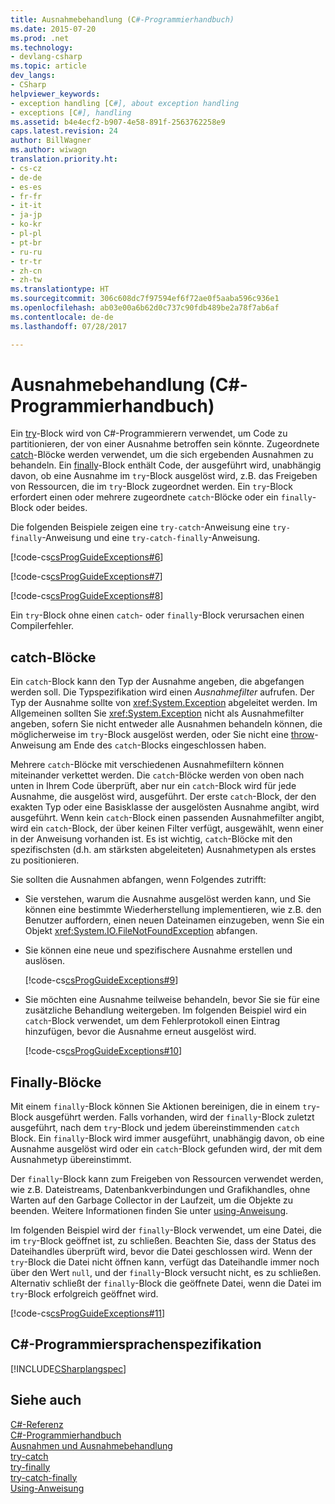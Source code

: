 ```yaml
---
title: Ausnahmebehandlung (C#-Programmierhandbuch)
ms.date: 2015-07-20
ms.prod: .net
ms.technology:
- devlang-csharp
ms.topic: article
dev_langs:
- CSharp
helpviewer_keywords:
- exception handling [C#], about exception handling
- exceptions [C#], handling
ms.assetid: b4e4ecf2-b907-4e58-891f-2563762258e9
caps.latest.revision: 24
author: BillWagner
ms.author: wiwagn
translation.priority.ht:
- cs-cz
- de-de
- es-es
- fr-fr
- it-it
- ja-jp
- ko-kr
- pl-pl
- pt-br
- ru-ru
- tr-tr
- zh-cn
- zh-tw
ms.translationtype: HT
ms.sourcegitcommit: 306c608dc7f97594ef6f72ae0f5aaba596c936e1
ms.openlocfilehash: ab03e00a6b62d0c737c90fdb489be2a78f7ab6af
ms.contentlocale: de-de
ms.lasthandoff: 07/28/2017

---
```

# <a name="exception-handling-c-programming-guide"></a>Ausnahmebehandlung (C#-Programmierhandbuch)
Ein [try](../../../csharp/language-reference/keywords/try-catch.md)-Block wird von C#-Programmierern verwendet, um Code zu partitionieren, der von einer Ausnahme betroffen sein könnte. Zugeordnete [catch](../../../csharp/language-reference/keywords/try-catch.md)-Blöcke werden verwendet, um die sich ergebenden Ausnahmen zu behandeln. Ein [finally](../../../csharp/language-reference/keywords/try-finally.md)-Block enthält Code, der ausgeführt wird, unabhängig davon, ob eine Ausnahme im `try`-Block ausgelöst wird, z.B. das Freigeben von Ressourcen, die im `try`-Block zugeordnet werden. Ein `try`-Block erfordert einen oder mehrere zugeordnete `catch`-Blöcke oder ein `finally`-Block oder beides.  
  
 Die folgenden Beispiele zeigen eine `try-catch`-Anweisung eine `try-finally`-Anweisung und eine `try-catch-finally`-Anweisung.  
  
 [!code-cs[csProgGuideExceptions#6](../../../csharp/programming-guide/exceptions/codesnippet/CSharp/exception-handling_1.cs)]  
  
 [!code-cs[csProgGuideExceptions#7](../../../csharp/programming-guide/exceptions/codesnippet/CSharp/exception-handling_2.cs)]  
  
 [!code-cs[csProgGuideExceptions#8](../../../csharp/programming-guide/exceptions/codesnippet/CSharp/exception-handling_3.cs)]  
  
 Ein `try`-Block ohne einen `catch`- oder `finally`-Block verursachen einen Compilerfehler.  
  
## <a name="catch-blocks"></a>catch-Blöcke  
 Ein `catch`-Block kann den Typ der Ausnahme angeben, die abgefangen werden soll. Die Typspezifikation wird einen *Ausnahmefilter* aufrufen. Der Typ der Ausnahme sollte von <xref:System.Exception> abgeleitet werden. Im Allgemeinen sollten Sie <xref:System.Exception> nicht als Ausnahmefilter angeben, sofern Sie nicht entweder alle Ausnahmen behandeln können, die möglicherweise im `try`-Block ausgelöst werden, oder Sie nicht eine [throw](../../../csharp/language-reference/keywords/throw.md)-Anweisung am Ende des `catch`-Blocks eingeschlossen haben.  
  
 Mehrere `catch`-Blöcke mit verschiedenen Ausnahmefiltern können miteinander verkettet werden. Die `catch`-Blöcke werden von oben nach unten in Ihrem Code überprüft, aber nur ein `catch`-Block wird für jede Ausnahme, die ausgelöst wird, ausgeführt. Der erste `catch`-Block, der den exakten Typ oder eine Basisklasse der ausgelösten Ausnahme angibt, wird ausgeführt. Wenn kein `catch`-Block einen passenden Ausnahmefilter angibt, wird ein `catch`-Block, der über keinen Filter verfügt, ausgewählt, wenn einer in der Anweisung vorhanden ist. Es ist wichtig, `catch`-Blöcke mit den spezifischsten (d.h. am stärksten abgeleiteten) Ausnahmetypen als erstes zu positionieren.  
  
 Sie sollten die Ausnahmen abfangen, wenn Folgendes zutrifft:  
  
-   Sie verstehen, warum die Ausnahme ausgelöst werden kann, und Sie können eine bestimmte Wiederherstellung implementieren, wie z.B. den Benutzer auffordern, einen neuen Dateinamen einzugeben, wenn Sie ein Objekt <xref:System.IO.FileNotFoundException> abfangen.  
  
-   Sie können eine neue und spezifischere Ausnahme erstellen und auslösen.  
  
     [!code-cs[csProgGuideExceptions#9](../../../csharp/programming-guide/exceptions/codesnippet/CSharp/exception-handling_4.cs)]  
  
-   Sie möchten eine Ausnahme teilweise behandeln, bevor Sie sie für eine zusätzliche Behandlung weitergeben. Im folgenden Beispiel wird ein `catch`-Block verwendet, um dem Fehlerprotokoll einen Eintrag hinzufügen, bevor die Ausnahme erneut ausgelöst wird.  
  
     [!code-cs[csProgGuideExceptions#10](../../../csharp/programming-guide/exceptions/codesnippet/CSharp/exception-handling_5.cs)]  
  
## <a name="finally-blocks"></a>Finally-Blöcke  
 Mit einem `finally`-Block können Sie Aktionen bereinigen, die in einem `try`-Block ausgeführt werden. Falls vorhanden, wird der `finally`-Block zuletzt ausgeführt, nach dem `try`-Block und jedem übereinstimmenden `catch` Block. Ein `finally`-Block wird immer ausgeführt, unabhängig davon, ob eine Ausnahme ausgelöst wird oder ein `catch`-Block gefunden wird, der mit dem Ausnahmetyp übereinstimmt.  
  
 Der `finally`-Block kann zum Freigeben von Ressourcen verwendet werden, wie z.B. Dateistreams, Datenbankverbindungen und Grafikhandles, ohne Warten auf den Garbage Collector in der Laufzeit, um die Objekte zu beenden. Weitere Informationen finden Sie unter [using-Anweisung](../../../csharp/language-reference/keywords/using-statement.md).  
  
 Im folgenden Beispiel wird der `finally`-Block verwendet, um eine Datei, die im `try`-Block geöffnet ist, zu schließen. Beachten Sie, dass der Status des Dateihandles überprüft wird, bevor die Datei geschlossen wird. Wenn der `try`-Block die Datei nicht öffnen kann, verfügt das Dateihandle immer noch über den Wert `null`, und der `finally`-Block versucht nicht, es zu schließen. Alternativ schließt der `finally`-Block die geöffnete Datei, wenn die Datei im `try`-Block erfolgreich geöffnet wird.  
  
 [!code-cs[csProgGuideExceptions#11](../../../csharp/programming-guide/exceptions/codesnippet/CSharp/exception-handling_6.cs)]  
  
## <a name="c-language-specification"></a>C#-Programmiersprachenspezifikation  
 [!INCLUDE[CSharplangspec](~/includes/csharplangspec-md.md)]  
  
## <a name="see-also"></a>Siehe auch  
 [C#-Referenz](../../../csharp/language-reference/index.md)   
 [C#-Programmierhandbuch](../../../csharp/programming-guide/index.md)   
 [Ausnahmen und Ausnahmebehandlung](../../../csharp/programming-guide/exceptions/index.md)   
 [try-catch](../../../csharp/language-reference/keywords/try-catch.md)   
 [try-finally](../../../csharp/language-reference/keywords/try-finally.md)   
 [try-catch-finally](../../../csharp/language-reference/keywords/try-catch-finally.md)   
 [Using-Anweisung](../../../csharp/language-reference/keywords/using-statement.md)

